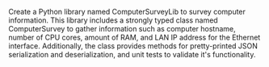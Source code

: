 Create a Python library named ComputerSurveyLib to survey computer information. This library includes a strongly typed class named ComputerSurvey to gather information such as computer hostname, number of CPU cores, amount of RAM, and LAN IP address for the Ethernet interface. Additionally, the class provides methods for pretty-printed JSON serialization and deserialization, and unit tests to validate it's functionality.